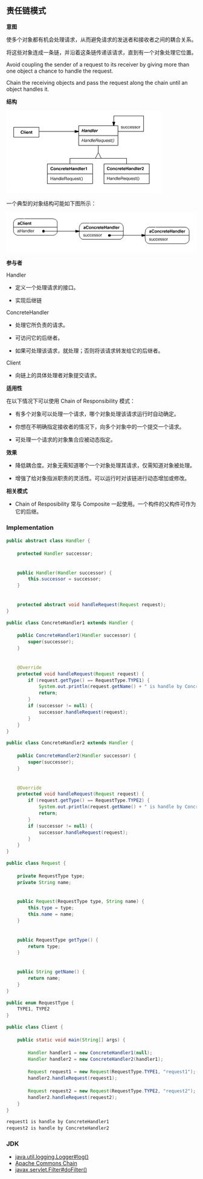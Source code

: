 ## 责任链模式
**意图**

使多个对象都有机会处理请求，从而避免请求的发送者和接收者之间的耦合关系。

将这些对象连成一条链，并沿着这条链传递该请求，直到有一个对象处理它位置。

Avoid coupling the sender of a request to its receiver by giving more than one
object a chance to handle the request.

Chain the receiving objects and pass the request along the chain until an object
handles it.

**结构**

![211263736074.png](media/5558a63c1bb2ff6c348c2e4ad817c713.png)

一个典型的对象结构可能如下图所示：

![212009985862.png](media/dd67bc16239c21383f68dac90175918b.png)


**参与者**

Handler

-   定义一个处理请求的接口。

-   实现后继链

ConcreteHandler

-   处理它所负责的请求。

-   可访问它的后继者。

-   如果可处理该请求，就处理；否则将该请求转发给它的后继者。

Client

-   向链上的具体处理者对象提交请求。

**适用性**

在以下情况下可以使用 Chain of Responsibility 模式：

-   有多个对象可以处理一个请求，哪个对象处理该请求运行时自动确定。

-   你想在不明确指定接收者的情况下，向多个对象中的一个提交一个请求。

-   可处理一个请求的对象集合应被动态指定。

**效果**

-   降低耦合度。对象无需知道哪个一个对象处理其请求，仅需知道对象被处理。

-   增强了给对象指派职责的灵活性。可以运行时对该链进行动态增加或修改。

**相关模式**

-   Chain of Resposibility 常与 Composite
    一起使用。一个构件的父构件可作为它的后继。


### Implementation

```java
public abstract class Handler {

    protected Handler successor;


    public Handler(Handler successor) {
        this.successor = successor;
    }


    protected abstract void handleRequest(Request request);
}
```

```java
public class ConcreteHandler1 extends Handler {

    public ConcreteHandler1(Handler successor) {
        super(successor);
    }


    @Override
    protected void handleRequest(Request request) {
        if (request.getType() == RequestType.TYPE1) {
            System.out.println(request.getName() + " is handle by ConcreteHandler1");
            return;
        }
        if (successor != null) {
            successor.handleRequest(request);
        }
    }
}
```

```java
public class ConcreteHandler2 extends Handler {

    public ConcreteHandler2(Handler successor) {
        super(successor);
    }


    @Override
    protected void handleRequest(Request request) {
        if (request.getType() == RequestType.TYPE2) {
            System.out.println(request.getName() + " is handle by ConcreteHandler2");
            return;
        }
        if (successor != null) {
            successor.handleRequest(request);
        }
    }
}
```

```java
public class Request {

    private RequestType type;
    private String name;


    public Request(RequestType type, String name) {
        this.type = type;
        this.name = name;
    }


    public RequestType getType() {
        return type;
    }


    public String getName() {
        return name;
    }
}

```

```java
public enum RequestType {
    TYPE1, TYPE2
}
```

```java
public class Client {

    public static void main(String[] args) {

        Handler handler1 = new ConcreteHandler1(null);
        Handler handler2 = new ConcreteHandler2(handler1);

        Request request1 = new Request(RequestType.TYPE1, "request1");
        handler2.handleRequest(request1);

        Request request2 = new Request(RequestType.TYPE2, "request2");
        handler2.handleRequest(request2);
    }
}
```

```html
request1 is handle by ConcreteHandler1
request2 is handle by ConcreteHandler2
```

### JDK

- [java.util.logging.Logger#log()](http://docs.oracle.com/javase/8/docs/api/java/util/logging/Logger.html#log%28java.util.logging.Level,%20java.lang.String%29)
- [Apache Commons Chain](https://commons.apache.org/proper/commons-chain/index.html)
- [javax.servlet.Filter#doFilter()](http://docs.oracle.com/javaee/7/api/javax/servlet/Filter.html#doFilter-javax.servlet.ServletRequest-javax.servlet.ServletResponse-javax.servlet.FilterChain-)
